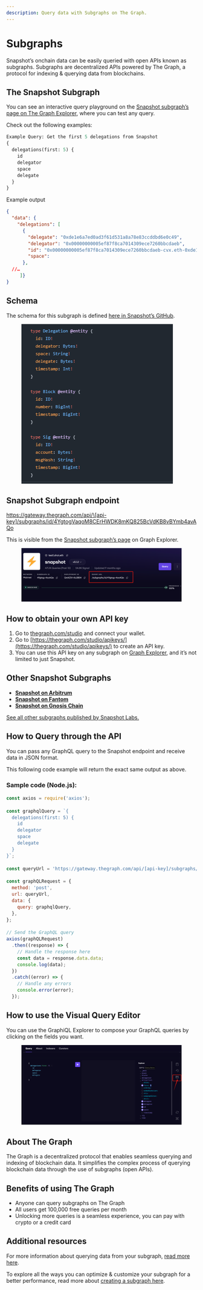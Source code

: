 ```yaml
---
description: Query data with Subgraphs on The Graph.
---
```


# Subgraphs

Snapshot’s onchain data can be easily queried with open APIs known as subgraphs. Subgraphs are decentralized APIs powered by The Graph, a protocol for indexing & querying data from blockchains.

## The Snapshot Subgraph

You can see an interactive query playground on the [Snapshot subgraph’s page on The Graph Explorer](https://thegraph.com/explorer/subgraphs/4YgtogVaqoM8CErHWDK8mKQ825BcVdKB8vBYmb4avAQo?view=Query\&chain=arbitrum-one), where you can test any query.

Check out the following examples:

```graphql
Example Query: Get the first 5 delegations from Snapshot
{
  delegations(first: 5) {
    id
    delegator
    space
    delegate
  }
}
```

Example output

```json
{
  "data": {
    "delegations": [
      {
        "delegate": "0xde1e6a7ed0ad3f61d531a8a78e83ccddbd6e0c49",
        "delegator": "0x00000000005ef87f8ca7014309ece7260bbcdaeb",
        "id": "0x00000000005ef87f8ca7014309ece7260bbcdaeb-cvx.eth-0xde1e6a7ed0ad3f61d531a8a78e83ccddbd6e0c49",
        "space": 
      },
  //…
     ]}
}
```

## Schema

The schema for this subgraph is defined [here in Snapshot’s GitHub](https://github.com/snapshot-labs/snapshot-subgraph/blob/master/schema.graphql).

<figure><img src="../.gitbook/assets/subgraph-schema.png" alt=""><figcaption></figcaption></figure>

## Snapshot Subgraph endpoint

https://gateway.thegraph.com/api/\[api-key]/subgraphs/id/4YgtogVaqoM8CErHWDK8mKQ825BcVdKB8vBYmb4avAQo

This is visible from the [Snapshot subgraph’s page](https://thegraph.com/explorer/subgraphs/4YgtogVaqoM8CErHWDK8mKQ825BcVdKB8vBYmb4avAQo?view=Query\&chain=arbitrum-one) on Graph Explorer.

<figure><img src="../.gitbook/assets/Snapshot-query-URL.png" alt=""><figcaption></figcaption></figure>

## How to obtain your own API key

1. Go to [thegraph.com/studio](https://thegraph.com/studio) and connect your wallet.
2. Go to [https://thegraph.com/studio/apikeys/](https://thegraph.com/studio/apikeys/) to create an API key.
3. You can use this API key on any subgraph on [Graph Explorer](https://thegraph.com/explorer), and it’s not limited to just Snapshot.

## Other Snapshot Subgraphs

* [**Snapshot on Arbitrum**](https://thegraph.com/explorer/subgraphs/HuLBhuKuknXEEUmVmKR8Lsmpi5h1SfNLGcaa1e9tWyMG?view=Query\&chain=arbitrum-one)
* [**Snapshot on Fantom**](https://thegraph.com/explorer/subgraphs/szZ3FWewDGHtpeZzf6uQ5dxPY68JNfrGPoWqBXwtBXR?view=Query\&chain=arbitrum-one)
* [**Snapshot on Gnosis Chain**](https://thegraph.com/explorer/subgraphs/2XuuZyGrxw72keXKfeHQW7yaGqVa7dyoghkgdGMdC6Az?view=Query\&chain=arbitrum-one)

[See all other subgraphs published by Snapshot Labs.](https://thegraph.com/explorer/profile/0x8c28cf33d9fd3d0293f963b1cd27e3ff422b425c?view=Subgraphs\&chain=arbitrum-one)

## How to Query through the API

You can pass any GraphQL query to the Snapshot endpoint and receive data in JSON format.

This following code example will return the exact same output as above.

### Sample code (Node.js):

```javascript
const axios = require('axios');

const graphqlQuery = `{
  delegations(first: 5) {
    id
    delegator
    space
    delegate
  }
}`;

const queryUrl = 'https://gateway.thegraph.com/api/[api-key]/subgraphs/id/4YgtogVaqoM8CErHWDK8mKQ825BcVdKB8vBYmb4avAQo';

const graphQLRequest = {
  method: 'post',
  url: queryUrl,
  data: {
    query: graphqlQuery,
  },
};

// Send the GraphQL query
axios(graphQLRequest)
  .then((response) => {
    // Handle the response here
    const data = response.data.data;
    console.log(data);
  })
  .catch((error) => {
    // Handle any errors
    console.error(error);
  });
```

## How to use the Visual Query Editor

You can use the GraphiQL Explorer to compose your GraphQL queries by clicking on the fields you want.

<figure><img src="../.gitbook/assets/Snapshot-Query-Playground.png" alt=""><figcaption></figcaption></figure>

## About The Graph

The Graph is a decentralized protocol that enables seamless querying and indexing of blockchain data. It simplifies the complex process of querying blockchain data through the use of subgraphs (open APIs).

## Benefits of using The Graph

* Anyone can query subgraphs on The Graph
* All users get 100,000 free queries per month
* Unlocking more queries is a seamless experience, you can pay with crypto or a credit card

## Additional resources

For more information about querying data from your subgraph, [read more here](https://thegraph.com/docs/en/querying/querying-the-graph/).

To explore all the ways you can optimize & customize your subgraph for a better performance, read more about [creating a subgraph here](https://thegraph.com/docs/en/developing/creating-a-subgraph/).
